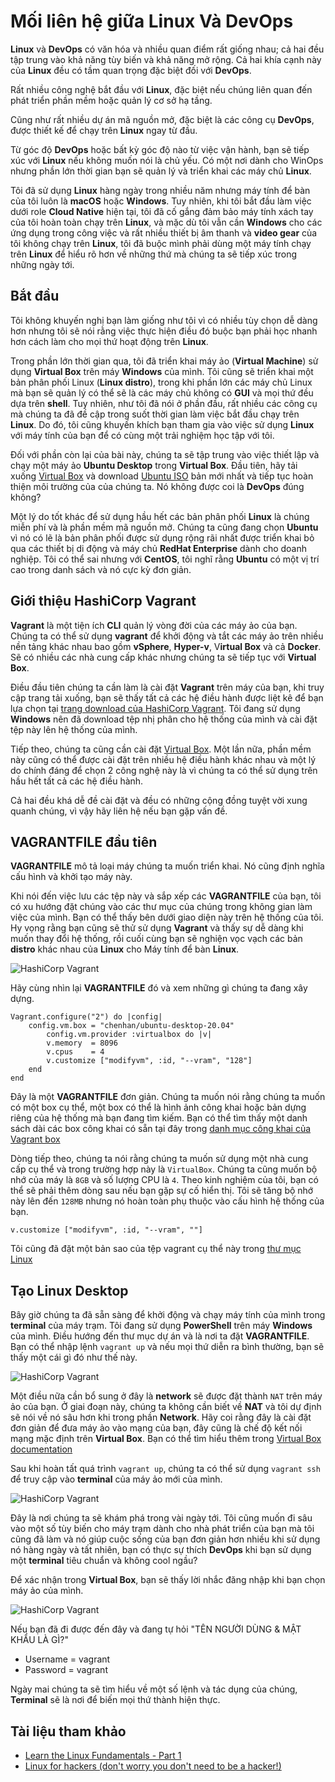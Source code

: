 # Mối liên hệ giữa Linux Và DevOps

**Linux** và **DevOps** có văn hóa và nhiều quan điểm rất giống nhau; cả hai đều tập trung vào khả năng tùy biến và khả năng mở rộng. Cả hai khía cạnh này của **Linux** đều có tầm quan trọng đặc biệt đối với **DevOps**.

Rất nhiều công nghệ bắt đầu với **Linux**, đặc biệt nếu chúng liên quan đến phát triển phần mềm hoặc quản lý cơ sở hạ tầng.

Cũng như rất nhiều dự án mã nguồn mở, đặc biệt là các công cụ **DevOps**, được thiết kế để chạy trên **Linux** ngay từ đầu.

Từ góc độ **DevOps** hoặc bất kỳ góc độ nào từ việc vận hành, bạn sẽ tiếp xúc với **Linux** nếu không muốn nói là chủ yếu. Có một nơi dành cho WinOps nhưng phần lớn thời gian bạn sẽ quản lý và triển khai các máy chủ **Linux**.

Tôi đã sử dụng **Linux** hàng ngày trong nhiều năm nhưng máy tính để bàn của tôi luôn là **macOS** hoặc **Windows**. Tuy nhiên, khi tôi bắt đầu làm việc dưới role **Cloud Native** hiện tại, tôi đã cố gắng đảm bảo máy tính xách tay của tôi hoàn toàn chạy trên **Linux**, và mặc dù tôi vẫn cần **Windows** cho các ứng dụng trong công việc và rất nhiều thiết bị âm thanh và **video gear** của tôi không chạy trên **Linux**, tôi đã buộc mình phải dùng một máy tính chạy trên **Linux** để hiểu rõ hơn về những thứ mà chúng ta sẽ tiếp xúc trong những ngày tới.

## Bắt đầu

Tôi không khuyến nghị bạn làm giống như tôi vì có nhiều tùy chọn dễ dàng hơn nhưng tôi sẽ nói rằng việc thực hiện điều đó buộc bạn phải học nhanh hơn cách làm cho mọi thứ hoạt động trên **Linux**.

Trong phần lớn thời gian qua, tôi đã triển khai máy ảo (**Virtual Machine**) sử dụng **Virtual Box** trên máy **Windows** của mình. Tôi cũng sẽ triển khai một bản phân phối Linux (**Linux distro**), trong khi phần lớn các máy chủ Linux mà bạn sẽ quản lý có thể sẽ là các máy chủ không có **GUI** và mọi thứ đều dựa trên **shell**. Tuy nhiên, như tôi đã nói ở phần đầu, rất nhiều các công cụ mà chúng ta đã đề cập trong suốt thời gian làm việc bắt đầu chạy trên **Linux**. Do đó, tôi cũng khuyến khích bạn tham gia vào việc sử dụng **Linux** với máy tính của bạn để có cùng một trải nghiệm học tập với tôi.

Đối với phần còn lại của bài này, chúng ta sẽ tập trung vào việc thiết lập và chạy một máy ảo **Ubuntu Desktop** trong **Virtual Box**. Đầu tiên, hãy tải xuống [Virtual Box](https://www.virtualbox.org/) và download [Ubuntu ISO](https://ubuntu.com/download) bản mới nhất và tiếp tục hoàn thiện môi trường của của chúng ta. Nó không được coi là **DevOps** đúng không?

Một lý do tốt khác để sử dụng hầu hết các bản phân phối **Linux** là chúng miễn phí và là phần mềm mã nguồn mở. Chúng ta cũng đang chọn **Ubuntu** vì nó có lẽ là bản phân phối được sử dụng rộng rãi nhất được triển khai bỏ qua các thiết bị di động và máy chủ **RedHat Enterprise** dành cho doanh nghiệp. Tôi có thể sai nhưng với **CentOS**, tôi nghĩ rằng **Ubuntu** có một vị trí cao trong danh sách và nó cực kỳ đơn giản.

## Giới thiệu HashiCorp Vagrant

**Vagrant** là một tiện ích **CLI** quản lý vòng đời của các máy ảo của bạn. Chúng ta có thể sử dụng **vagrant** để khởi động và tắt các máy ảo trên nhiều nền tảng khác nhau bao gồm **vSphere**, **Hyper-v**, V**irtual Box** và cả **Docker**. Sẽ có nhiều các nhà cung cấp khác nhưng chúng ta sẽ tiếp tục với **Virtual Box**.

Điều đầu tiên chúng ta cần làm là cài đặt **Vagrant** trên máy của bạn, khi truy cập trang tải xuống, bạn sẽ thấy tất cả các hệ điều hành được liệt kê để bạn lựa chọn tại [trang download của HashiCorp Vagrant](https://www.vagrantup.com/downloads). Tôi đang sử dụng **Windows** nên đã download tệp nhị phân cho hệ thống của mình và cài đặt tệp này lên hệ thống của mình.

Tiếp theo, chúng ta cũng cần cài đặt [Virtual Box](https://www.virtualbox.org/wiki/Downloads). Một lần nữa, phần mềm này cũng có thể được cài đặt trên nhiều hệ điều hành khác nhau và một lý do chính đáng để chọn 2 công nghệ này là vì chúng ta có thể sử dụng trên hầu hết tất cả các hệ điều hành.

Cả hai đều khá dễ đề cài đặt và đều có những cộng đồng tuyệt vời xung quanh chúng, vì vậy hãy liên hệ nếu bạn gặp vấn đề.

## VAGRANTFILE đầu tiên

**VAGRANTFILE** mô tả loại máy chúng ta muốn triển khai. Nó cũng định nghĩa cấu hình và khởi tạo máy này.

Khi nói đến việc lưu các tệp này và sắp xếp các **VAGRANTFILE** của bạn, tôi có xu hướng đặt chúng vào các thư mục của chúng trong không gian làm việc của mình. Bạn có thể thấy bên dưới giao diện này trên hệ thống của tôi. Hy vọng rằng bạn cũng sẽ thử sử dụng **Vagrant** và thấy sự dễ dàng khi muốn thay đổi hệ thống, rồi cuối cùng bạn sẽ nghiện vọc vạch các bản **distro** khác nhau của **Linux** cho Máy tính để bàn **Linux**.

![HashiCorp Vagrant](../../Image/HashiCorp-Vagrant01.png)

Hãy cùng nhìn lại **VAGRANTFILE** đó và xem những gì chúng ta đang xây dựng.

```
Vagrant.configure("2") do |config|
    config.vm.box = "chenhan/ubuntu-desktop-20.04"
        config.vm.provider :virtualbox do |v|
        v.memory  = 8096
        v.cpus    = 4
        v.customize ["modifyvm", :id, "--vram", "128"]
    end
end
```

Đây là một **VAGRANTFILE** đơn giản. Chúng ta muốn nói rằng chúng ta muốn có một box cụ thể, một box có thể là hình ảnh công khai hoặc bản dựng riêng của hệ thống mà bạn đang tìm kiếm. Bạn có thể tìm thấy một danh sách dài các box công khai có sẵn tại đây trong [danh mục công khai của Vagrant box](https://app.vagrantup.com/boxes/search)

Dòng tiếp theo, chúng ta nói rằng chúng ta muốn sử dụng một nhà cung cấp cụ thể và trong trường hợp này là `VirtualBox`. Chúng ta cũng muốn bộ nhớ của máy là `8GB` và số lượng CPU là `4`. Theo kinh nghiệm của tôi, bạn có thể sẽ phải thêm dòng sau nếu bạn gặp sự cố hiển thị. Tôi sẽ tăng bộ nhớ này lên đến `128MB` nhưng nó hoàn toàn phụ thuộc vào cấu hình hệ thống của bạn.

```
v.customize ["modifyvm", :id, "--vram", ""]
```

Tôi cũng đã đặt một bản sao của tệp vagrant cụ thể này trong [thư mục Linux](/Scripts/VAGRANTFILE)

## Tạo Linux Desktop

Bây giờ chúng ta đã sẵn sàng để khởi động và chạy máy tính của mình trong **terminal** của máy trạm. Tôi đang sử dụng **PowerShell** trên máy **Windows** của mình. Điều hướng đến thư mục dự án và là nơi ta đặt **VAGRANTFILE**. Bạn có thể nhập lệnh `vagrant up` và nếu mọi thứ diễn ra bình thường, bạn sẽ thấy một cái gì đó như thế này.

![HashiCorp Vagrant](../../Image/HashiCorp-Vagrant02.png)

Một điều nữa cần bổ sung ở đây là **network** sẽ được đặt thành `NAT` trên máy ảo của bạn. Ở giai đoạn này, chúng ta không cần biết về **NAT** và tôi dự định sẽ nói về nó sâu hơn khi trong phần **Network**. Hãy coi rằng đây là cài đặt đơn giản để đưa máy ảo vào mạng của bạn, đây cũng là chế độ kết nối mạng mặc định trên **Virtual Box**. Bạn có thể tìm hiểu thêm trong [Virtual Box documentation](https://www.virtualbox.org/manual/ch06.html#network_nat)

Sau khi hoàn tất quá trình `vagrant up`, chúng ta có thể sử dụng `vagrant ssh` để truy cập vào **terminal** của máy ảo mới của mình.

![HashiCorp Vagrant](../../Image/HashiCorp-Vagrant03.png)

Đây là nơi chúng ta sẽ khám phá trong vài ngày tới. Tôi cũng muốn đi sâu vào một số tùy biến cho máy trạm dành cho nhà phát triển của bạn mà tôi cũng đã làm và nó giúp cuộc sống của bạn đơn giản hơn nhiều khi sử dụng nó hàng ngày và tất nhiên, bạn có thực sự thích **DevOps** khi bạn sử dụng một **terminal** tiêu chuẩn và không cool ngầu?

Để xác nhận trong **Virtual Box**, bạn sẽ thấy lời nhắc đăng nhập khi bạn chọn máy ảo của mình.

![HashiCorp Vagrant](../../Image/HashiCorp-Vagrant04.png)

Nếu bạn đã đi được đến đây và đang tự hỏi "TÊN NGƯỜI DÙNG & MẬT KHẨU LÀ GÌ?"

- Username = vagrant
- Password = vagrant

Ngày mai chúng ta sẽ tìm hiểu về một số lệnh và tác dụng của chúng, **Terminal** sẽ là nơi để biến mọi thứ thành hiện thực.

## Tài liệu tham khảo

- [Learn the Linux Fundamentals - Part 1](https://www.youtube.com/watch?v=kPylihJRG70)
- [Linux for hackers (don't worry you don't need to be a hacker!)](https://www.youtube.com/watch?v=VbEx7B_PTOE)